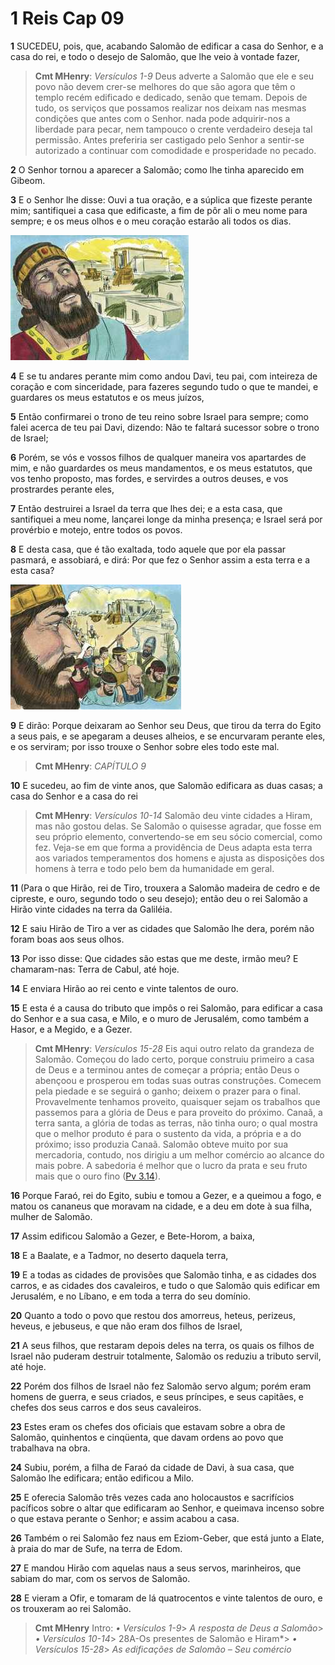 # 1 Reis Cap 09

**1** 	SUCEDEU, pois, que, acabando Salomão de edificar a casa do Senhor, e a casa do rei, e todo o desejo de Salomão, que lhe veio à vontade fazer,

> **Cmt MHenry**: *Versículos 1-9* Deus adverte a Salomão que ele e seu povo não devem crer-se melhores do que são agora que têm o templo recém edificado e dedicado, senão que temam. Depois de tudo, os serviços que possamos realizar nos deixam nas mesmas condições que antes com o Senhor. nada pode adquirir-nos a liberdade para pecar, nem tampouco o crente verdadeiro deseja tal permissão. Antes preferiria ser castigado pelo Senhor a sentir-se autorizado a continuar com comodidade e prosperidade no pecado.

**2** 	O Senhor tornou a aparecer a Salomão; como lhe tinha aparecido em Gibeom.

**3** 	E o Senhor lhe disse: Ouvi a tua oração, e a súplica que fizeste perante mim; santifiquei a casa que edificaste, a fim de pôr ali o meu nome para sempre; e os meus olhos e o meu coração estarão ali todos os dias.

![](../Images/SweetPublishing/11-9-1.jpg) 

**4** 	E se tu andares perante mim como andou Davi, teu pai, com inteireza de coração e com sinceridade, para fazeres segundo tudo o que te mandei, e guardares os meus estatutos e os meus juízos,

**5** 	Então confirmarei o trono de teu reino sobre Israel para sempre; como falei acerca de teu pai Davi, dizendo: Não te faltará sucessor sobre o trono de Israel;

**6** 	Porém, se vós e vossos filhos de qualquer maneira vos apartardes de mim, e não guardardes os meus mandamentos, e os meus estatutos, que vos tenho proposto, mas fordes, e servirdes a outros deuses, e vos prostrardes perante eles,

**7** 	Então destruirei a Israel da terra que lhes dei; e a esta casa, que santifiquei a meu nome, lançarei longe da minha presença; e Israel será por provérbio e motejo, entre todos os povos.

**8** 	E desta casa, que é tão exaltada, todo aquele que por ela passar pasmará, e assobiará, e dirá: Por que fez o Senhor assim a esta terra e a esta casa?

![](../Images/SweetPublishing/11-9-2.jpg) 

**9** 	E dirão: Porque deixaram ao Senhor seu Deus, que tirou da terra do Egito a seus pais, e se apegaram a deuses alheios, e se encurvaram perante eles, e os serviram; por isso trouxe o Senhor sobre eles todo este mal.

> **Cmt MHenry**: *CAPÍTULO 9*

**10** 	E sucedeu, ao fim de vinte anos, que Salomão edificara as duas casas; a casa do Senhor e a casa do rei

> **Cmt MHenry**: *Versículos 10-14* Salomão deu vinte cidades a Hiram, mas não gostou delas. Se Salomão o quisesse agradar, que fosse em seu próprio elemento, convertendo-se em seu sócio comercial, como fez. Veja-se em que forma a providência de Deus adapta esta terra aos variados temperamentos dos homens e ajusta as disposições dos homens à terra e todo pelo bem da humanidade em geral.

**11** 	(Para o que Hirão, rei de Tiro, trouxera a Salomão madeira de cedro e de cipreste, e ouro, segundo todo o seu desejo); então deu o rei Salomão a Hirão vinte cidades na terra da Galiléia.

**12** 	E saiu Hirão de Tiro a ver as cidades que Salomão lhe dera, porém não foram boas aos seus olhos.

**13** 	Por isso disse: Que cidades são estas que me deste, irmão meu? E chamaram-nas: Terra de Cabul, até hoje.

**14** 	E enviara Hirão ao rei cento e vinte talentos de ouro.

**15** 	E esta é a causa do tributo que impôs o rei Salomão, para edificar a casa do Senhor e a sua casa, e Milo, e o muro de Jerusalém, como também a Hasor, e a Megido, e a Gezer.

> **Cmt MHenry**: *Versículos 15-28* Eis aqui outro relato da grandeza de Salomão. Começou do lado certo, porque construiu primeiro a casa de Deus e a terminou antes de começar a própria; então Deus o abençoou e prosperou em todas suas outras construções. Comecem pela piedade e se seguirá o ganho; deixem o prazer para o final. Provavelmente tenhamos proveito, quaisquer sejam os trabalhos que passemos para a glória de Deus e para proveito do próximo. Canaã, a terra santa, a glória de todas as terras, não tinha ouro; o qual mostra que o melhor produto é para o sustento da vida, a própria e a do próximo; isso produzia Canaã. Salomão obteve muito por sua mercadoria, contudo, nos dirigiu a um melhor comércio ao alcance do mais pobre. A sabedoria é melhor que o lucro da prata e seu fruto mais que o ouro fino ([Pv 3.14](../20A-Pv/03.md#14)).

**16** 	Porque Faraó, rei do Egito, subiu e tomou a Gezer, e a queimou a fogo, e matou os cananeus que moravam na cidade, e a deu em dote à sua filha, mulher de Salomão.

**17** 	Assim edificou Salomão a Gezer, e Bete-Horom, a baixa,

**18** 	E a Baalate, e a Tadmor, no deserto daquela terra,

**19** 	E a todas as cidades de provisões que Salomão tinha, e as cidades dos carros, e as cidades dos cavaleiros, e tudo o que Salomão quis edificar em Jerusalém, e no Líbano, e em toda a terra do seu domínio.

**20** 	Quanto a todo o povo que restou dos amorreus, heteus, perizeus, heveus, e jebuseus, e que não eram dos filhos de Israel,

**21** 	A seus filhos, que restaram depois deles na terra, os quais os filhos de Israel não puderam destruir totalmente, Salomão os reduziu a tributo servil, até hoje.

**22** 	Porém dos filhos de Israel não fez Salomão servo algum; porém eram homens de guerra, e seus criados, e seus príncipes, e seus capitães, e chefes dos seus carros e dos seus cavaleiros.

**23** 	Estes eram os chefes dos oficiais que estavam sobre a obra de Salomão, quinhentos e cinqüenta, que davam ordens ao povo que trabalhava na obra.

**24** 	Subiu, porém, a filha de Faraó da cidade de Davi, à sua casa, que Salomão lhe edificara; então edificou a Milo.

**25** 	E oferecia Salomão três vezes cada ano holocaustos e sacrifícios pacíficos sobre o altar que edificaram ao Senhor, e queimava incenso sobre o que estava perante o Senhor; e assim acabou a casa.

**26** 	Também o rei Salomão fez naus em Eziom-Geber, que está junto a Elate, à praia do mar de Sufe, na terra de Edom.

**27** 	E mandou Hirão com aquelas naus a seus servos, marinheiros, que sabiam do mar, com os servos de Salomão.

**28** 	E vieram a Ofir, e tomaram de lá quatrocentos e vinte talentos de ouro, e os trouxeram ao rei Salomão.


> **Cmt MHenry** Intro: *• Versículos 1-9*> *A resposta de Deus a Salomão*> *• Versículos 10-14*> 28A-Os presentes de Salomão e Hiram*> *• Versículos 15-28*> *As edificações de Salomão – Seu comércio*